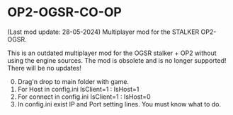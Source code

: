 # OP2-OGSR-CO-OP
(Last mod update: 28-05-2024)
Multiplayer mod for the STALKER OP2-OGSR.

This is an outdated multiplayer mod for the OGSR stalker + OP2 without using the engine sources.
The mod is obsolete and is no longer supported! There will be no updates!

0. Drag'n drop to main folder with game.
1. For Host in config.ini IsClient=1 : IsHost=1
2. For connect in config.ini IsClient=1 : IsHost=0
3. In config.ini exist IP and Port setting lines. You must know what to do.
